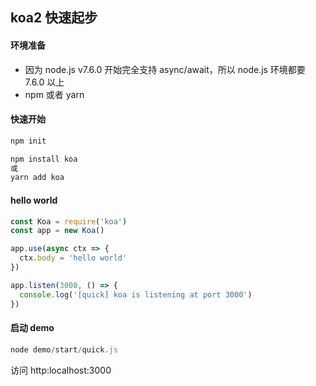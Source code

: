 ## koa2 快速起步

#### 环境准备

* 因为 node.js v7.6.0 开始完全支持 async/await，所以 node.js 环境都要 7.6.0 以上
* npm 或者 yarn

#### 快速开始

```js
npm init

npm install koa
或
yarn add koa
```

#### hello world

```js
const Koa = require('koa')
const app = new Koa()

app.use(async ctx => {
  ctx.body = 'hello world'
})

app.listen(3000, () => {
  console.log('[quick] koa is listening at port 3000')
})
```

#### 启动 demo

```js
node demo/start/quick.js
```

访问 http:localhost:3000
